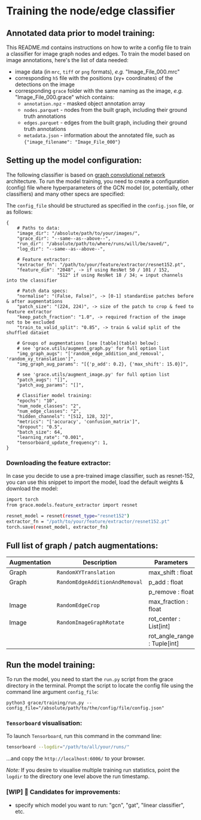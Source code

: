 # Training the node/edge classifier


## Annotated data prior to model training:

This README.md contains instructions on how to write a config file to train a classifier for image graph nodes and edges. To train the model based on image annotations, here's the list of data needed:

+ image data (in `mrc`, `tiff` or `png` formats), _e.g._ "Image_File_000.mrc"
+ corresponding `h5` file with the positions (xy+ coordinates)  of the detections on the image
+ corresponding `grace` folder with the same naming as the image, _e.g._ "Image_File_000.grace" which contains:
  + `annotation.npz` - masked object annotation array
  + `nodes.parquet` - nodes from the built graph, including their ground truth annotations
  + `edges.parquet` - edges from the built graph, including their ground truth annotations
  + `metadata.json` - information about the annotated file, such as `{"image_filename": "Image_File_000"}`


## Setting up the model configuration:

The following classifier is based on [graph convolutional network](https://arxiv.org/abs/1609.02907 "GCN seminal paper") architecture. To run the model training, you need to create a configuration (config) file where hyperparameters of the GCN model (or, potentially, other classifiers) and many other specs are specified:

The `config_file` should be structured as specified in the `config.json` file, or as follows:

```
{
    # Paths to data:
    "image_dir": "/absolute/path/to/your/images/",
    "grace_dir": "--same--as--above--",
    "run_dir": "/absolute/path/to/where/runs/will/be/saved/",
    "log_dir": "--same--as--above--",

    # Feature extractor:
    "extractor_fn": "/path/to/your/feature/extractor/resnet152.pt",
    "feature_dim": "2048", -> if using ResNet 50 / 101 / 152,
                   "512" if using ResNet 18 / 34; = input channels into the classifier

    # Patch data specs:
    "normalise": "(False, False)", -> [0-1] standardise patches before & after augmentations
    "patch_size": "(224, 224)", -> size of the patch to crop & feed to feature extractor
    "keep_patch_fraction": "1.0", -> required fraction of the image not to be excluded
    "train_to_valid_split": "0.85", -> train & valid split of the shuffled dataset

    # Groups of augmentations [see [table](table) below]:
    # see 'grace.utils/augment_graph.py' for full option list
    "img_graph_augs": "['random_edge_addition_and_removal', 'random_xy_translation']",
    "img_graph_aug_params": "[{'p_add': 0.2}, {'max_shift': 15.0}]",

    # see 'grace.utils/augment_image.py' for full option list
    "patch_augs": "[]",
    "patch_aug_params": "[]",

    # Classifier model training:
    "epochs": "10",
    "num_node_classes": "2",
    "num_edge_classes": "2",
    "hidden_channels": "[512, 128, 32]",
    "metrics": "['accuracy', 'confusion_matrix']",
    "dropout": "0.5",
    "batch_size": 64,
    "learning_rate": "0.001",
    "tensorboard_update_frequency": 1,
}
```

### Downloading the feature extractor:

In case you decide to use a pre-trained image classifier, such as resnet-152, you can use this snippet to import the model, load the default weights & download the model:

```sh
import torch
from grace.models.feature_extractor import resnet

resnet_model = resnet(resnet_type="resnet152")
extractor_fn = "/path/to/your/feature/extractor/resnet152.pt"
torch.save(resnet_model, extractor_fn)
```


## Full list of graph / patch augmentations:

| Augmentation  | Description                    | Parameters                   |
| ------------- | ------------------------------ | ---------------------------- |
| Graph         | `RandomXYTranslation`          | max_shift : float            |
| Graph         | `RandomEdgeAdditionAndRemoval` | p_add : float                |
|               |                                | p_remove : float             |
| Image         | `RandomEdgeCrop`               | max_fraction : float         |
| Image         | `RandomImageGraphRotate`       | rot_center : List[int]       |
|               |                                | rot_angle_range : Tuple[int] |


## Run the model training:

To run the model, you need to start the `run.py` script from the grace directory in the terminal. Prompt the script to locate the config file using the command line argument `config_file`:

```
python3 grace/training/run.py --config_file="/absolute/path/to/the/config/file/config.json"
```

### `Tensorboard` visualisation:

To launch `Tensorboard`, run this command in the command line:
```sh
tensorboard --logdir="/path/to/all/your/runs/"
```

...and copy the `http://localhost:6006/` to your browser.

*Note:* If you desire to visualise multiple training run statistics, point the `logdir` to the directory one level above the run timestamp.


### [WIP] 🚧 Candidates for improvements:

+ specify which model you want to run: "gcn", "gat", "linear classifier", etc.
